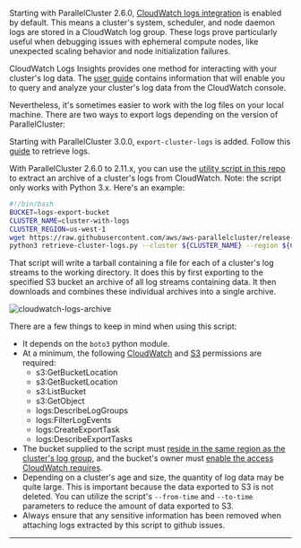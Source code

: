 Starting with ParallelCluster 2.6.0, [CloudWatch logs integration](https://docs.aws.amazon.com/parallelcluster/latest/ug/cloudwatch-logs.html) is enabled by default. This means a cluster's system, scheduler, and node daemon logs are stored in a CloudWatch log group. These logs prove particularly useful when debugging issues with ephemeral compute nodes, like unexpected scaling behavior and node initialization failures.

CloudWatch Logs Insights provides one method for interacting with your cluster's log data. The [user guide](https://docs.aws.amazon.com/AmazonCloudWatch/latest/logs/AnalyzingLogData.html) contains information that will enable you to query and analyze your cluster's log data from the CloudWatch console.

Nevertheless, it's sometimes easier to work with the log files on your local machine. There are two ways to export logs depending on the version of ParallelCluster:

Starting with ParallelCluster 3.0.0, `export-cluster-logs` is added. Follow this [guide](https://docs.aws.amazon.com/parallelcluster/latest/ug/troubleshooting-v3.html#troubleshooting-v3-get-logs) to retrieve logs.

With ParallelCluster 2.6.0 to 2.11.x, you can use the [utility script in this repo](https://github.com/aws/aws-parallelcluster/blob/release-2.11/util/logging/retrieve-cluster-logs.py) to extract an archive of a cluster's logs from CloudWatch. Note: the script only works with Python 3.x. Here's an example:

```bash
#!/bin/bash
BUCKET=logs-export-bucket
CLUSTER_NAME=cluster-with-logs
CLUSTER_REGION=us-west-1
wget https://raw.githubusercontent.com/aws/aws-parallelcluster/release-2.11/util/logging/retrieve-cluster-logs.py
python3 retrieve-cluster-logs.py --cluster ${CLUSTER_NAME} --region ${CLUSTER_REGION} --bucket ${BUCKET}
```

That script will write a tarball containing a file for each of a cluster's log streams to the working directory. It does this by first exporting to the specified S3 bucket an archive of all log streams containing data. It then downloads and combines these individual archives into a single archive.

![cloudwatch-logs-archive](https://user-images.githubusercontent.com/55806862/75693747-44d86380-5c5c-11ea-90fa-ea843136be86.png)

There are a few things to keep in mind when using this script:
* It depends on the `boto3` python module.
* At a minimum, the following [CloudWatch](https://docs.aws.amazon.com/AmazonCloudWatch/latest/logs/permissions-reference-cwl.html) and [S3](https://docs.aws.amazon.com/AmazonS3/latest/dev/using-with-s3-actions.html) permissions are required:
  * s3:GetBucketLocation
  * s3:GetBucketLocation
  * s3:ListBucket
  * s3:GetObject
  * logs:DescribeLogGroups
  * logs:FilterLogEvents
  * logs:CreateExportTask
  * logs:DescribeExportTasks
* The bucket supplied to the script must [reside in the same region as the cluster's log group](https://docs.aws.amazon.com/AmazonCloudWatch/latest/logs/S3ExportTasks.html#CreateS3Bucket), and the bucket's owner must [enable the access CloudWatch requires](https://docs.aws.amazon.com/AmazonCloudWatch/latest/logs/S3ExportTasks.html#S3Permissions).
* Depending on a cluster's age and size, the quantity of log data may be quite large. This is important because the data exported to S3 is not deleted. You can utilize the script's `--from-time` and `--to-time` parameters to reduce the amount of data exported to S3.
* Always ensure that any sensitive information has been removed when attaching logs extracted by this script to github issues.
***
